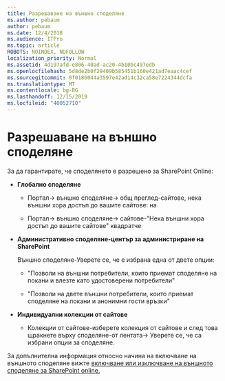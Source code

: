 ```yaml
---
title: Разрешаване на външно споделяне
ms.author: pebaum
author: pebaum
ms.date: 12/4/2018
ms.audience: ITPro
ms.topic: article
ROBOTS: NOINDEX, NOFOLLOW
localization_priority: Normal
ms.assetid: 4d197afd-e806-40ad-ac20-4b10bc497edb
ms.openlocfilehash: 5d8de2b0f29409b585451b160e421ad7eaac4cef
ms.sourcegitcommit: 0f0186044a3597e42ad14c32ca58e7224344dcfa
ms.translationtype: MT
ms.contentlocale: bg-BG
ms.lasthandoff: 12/15/2019
ms.locfileid: "40052710"
---
```

# <a name="enable-external-sharing"></a>Разрешаване на външно споделяне

 За да гарантирате, че споделянето е разрешено за SharePoint Online:
  
- **Глобално споделяне**
    
  - Портал-\> външно споделяне-\> общ преглед-сайтове, нека външни хора достъп до вашите сайтове: на
    
  - Портал-\> външно споделяне-\> сайтове-"Нека външни хора достъп до вашите сайтове" квадратче
    
- **Административно споделяне-център за администриране на SharePoint**
    
    Външно споделяне-Уверете се, че е избрана една от двете опции:
    
  - "Позволи на външни потребители, които приемат споделяне на покани и влезте като удостоверени потребители"
    
  - "Позволи на двете външни потребители, които приемат споделяне на покани и анонимни гости връзки"
    
- **Индивидуални колекции от сайтове**
    
  - Колекции от сайтове-изберете колекция от сайтове и след това щракнете върху споделяне-от лентата-\> Уверете се, че са избрани опции за споделяне.
    
За допълнителна информация относно начина на включване на външното споделяне вижте [включване или изключване на външното споделяне за SharePoint online.](https://go.microsoft.com/fwlink/?linkid=2047681&amp;clcid=0x409)
  

